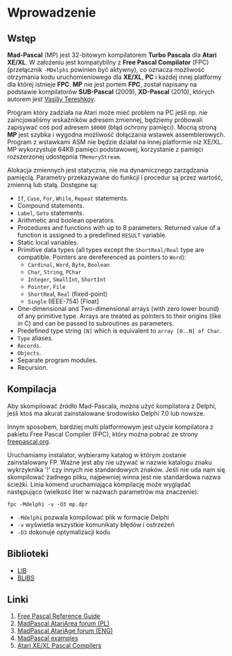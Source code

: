 # Wprowadzenie

## Wstęp

**Mad-Pascal** (MP) jest 32-bitowym kompilatorem **Turbo Pascala** dla **Atari XE/XL**. W założeniu jest kompatybilny z **Free Pascal Compilator** (FPC) (przełącznik `-MDelphi` powinien być aktywny), co oznacza możliwość otrzymania kodu uruchomieniowego dla **XE/XL**, **PC** i każdej innej platformy dla której istnieje **FPC**. **MP** nie jest portem **FPC**, został napisany na podstawie kompilatorów **SUB-Pascal** (2009), **XD-Pascal** (2010), których autorem jest [Vasiliy Tereshkov](mailto:vtereshkov@mail.ru).

Program który zadziała na Atari może mieć problem na PC jeśli np. nie zaincjowaliśmy wskaźników adresem zmiennej, będziemy próbowali zapisywać coś pod adresem `$0000` (błąd ochrony pamięci). Mocną stroną **MP** jest szybka i wygodna możliwość dołączania wstawek assemblerowych. Program z wstawkami ASM nie będzie działał na innej platformie niż XE/XL. MP wykorzystuje 64KB pamięci podstawowej, korzystanie z pamięci rozszerzonej udostępnia `TMemoryStream`.

Alokacja zmiennych jest statyczna, nie ma dynamicznego zarządzania pamięcią. Parametry przekazywane do funkcji i procedur są przez wartość, zmienną lub stałą.
Dostępne są:

* `If`, `Case`, `For`, `While`, `Repeat` statements.
* Compound statements.
* `Label`, `Goto` statements.
* Arithmetic and boolean operators.
* Procedures and functions with up to 8 parameters. Returned value of a function is assigned to a predefined `RESULT` variable.
* Static local variables.
* Primitive data types (all types except the `ShortReal/Real` type are compatible. Pointers are dereferenced as pointers to `Word`):
    * `Cardinal`, `Word`, `Byte`, `Boolean`
    * `Char`, `String`, `PChar`
    * `Integer`, `SmallInt`, `ShortInt`
    * `Pointer`, `File`
    * `ShortRea`l, `Real` (fixed-point)
    * `Single` (IEEE-754) [Float]
* One-dimensional and Two-dimensional arrays (with zero lower bound) of any primitive type. Arrays are treated as pointers to their origins (like in C) and can be passed to subroutines as parameters.
* Predefined type string `[N]` which is equivalent to `array [0..N] of Char`.
* `Type` aliases.
* `Records`.
* `Objects`.
* Separate program modules.
* Recursion.

## Kompilacja

Aby skompilować źródło Mad-Pascala, można użyć kompilatora z Delphi, jeśli ktoś ma akurat zainstalowane środowisko Delphi 7.0 lub nowsze.

Innym sposobem, bardziej multi platformowym jest użycie kompilatora z pakietu Free Pascal Compiler (FPC), który można pobrać ze strony [freepascal.org](http://www.freepascal.org/).

Uruchamiamy instalator, wybieramy katalog w którym zostanie zainstalowany FP. Ważne jest aby nie używać w nazwie katalogu znaku wykrzyknika '!' czy innych nie standardowych znaków. Jeśli nie uda nam się skompilować żadnego pliku, najpewniej winna jest nie standardowa nazwa ścieżki. Linia komend uruchamiająca kompilację może wyglądać następująco (wielkość liter w nazwach parametrów ma znaczenie):

    fpc -Mdelphi -v -O3 mp.dpr


* `-Mdelphi` pozwala kompilować plik w formacie Delphi
* `-v` wyświetla wszystkie komunikaty błędów i ostrzeżeń
* `-O3` dokonuje optymalizacji kodu

## Biblioteki

* [LIB](http://mads.atari8.info/library/doc/index.html)
* [BLIBS](http://mads.atari8.info/blibs/doc/index.html)

## Linki

1. [Free Pascal Reference Guide](http://www.freepascal.org/docs-html/ref/ref.html#refch14.html)
2. [MadPascal AtariArea forum (PL)](http://www.atari.org.pl/forum/viewtopic.php?id=13373)
3. [MadPascal AtariAge forum (ENG)](http://atariage.com/forums/topic/240919-mad-pascal/)
4. [MadPascal examples](http://atariage.com/forums/topic/243658-mad-pascal-examples/)
5. [Atari XE/XL Pascal Compilers](https://atariwiki.org/wiki/Wiki.jsp?page=Pascal)
